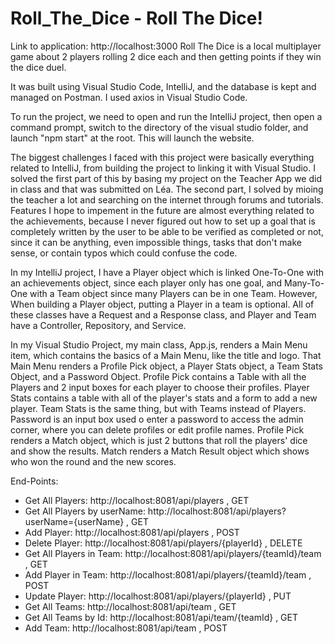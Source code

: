 # Roll_The_Dice - Roll The Dice!
Link to application: http://localhost:3000
Roll The Dice is a local multiplayer game about 2 players rolling 2 dice each and then getting points if they win the dice duel.

It was built using Visual Studio Code, IntelliJ, and the database is kept and managed on Postman. I used axios in Visual Studio Code.

To run the project, we need to open and run the IntelliJ project, then open a command prompt, switch to the directory of the visual studio folder, and launch "npm start" at the root. This will launch the website.

The biggest challenges I faced with this project were basically everything related to IntelliJ, from building the project to linking it with Visual Studio. I solved the first part of this by basing my project on the Teacher App we did in class and that was submitted on Léa. The second part, I solved by mioing the teacher a lot and searching on the internet through forums and tutorials. Features I hope to impement in the future are almost everything related to the achievements, because I never figured out how to set up a goal that is completely written by the user to be able to be verified as completed or not, since it can be anything, even impossible things, tasks that don't make sense, or contain typos which could confuse the code.

In my IntelliJ project, I have a Player object which is linked One-To-One with an achievements object, since each player only has one goal, and Many-To-One with a Team object since many Players can be in one Team. However, When building a Player object, putting a Player in a team is optional. All of these classes have a Request and a Response class, and Player and Team have a Controller, Repository, and Service.

In my Visual Studio Project, my main class, App.js, renders a Main Menu item, which contains the basics of a Main Menu, like the title and logo. That Main Menu renders a Profile Pick object, a Player Stats object, a Team Stats Object, and a Password Object. Profile Pick contains a Table with all the Players and 2 input boxes for each player to choose their profiles. Player Stats contains a table with all of the player's stats and a form to add a new player. Team Stats is the same thing, but with Teams instead of Players. Password is an input box used o enter a password to access the admin corner, where you can delete profiles or edit profile names. Profile Pick renders a Match object, which is just 2 buttons that roll the players' dice and show the results. Match renders a Match Result object which shows who won the round and the new scores.

End-Points:
 - Get All Players: http://localhost:8081/api/players , GET
 - Get All Players by userName: http://localhost:8081/api/players?userName={userName} , GET
 - Add Player: http://localhost:8081/api/players , POST
 - Delete Player: http://localhost:8081/api/players/{playerId} , DELETE
 - Get All Players in Team: http://localhost:8081/api/players/{teamId}/team , GET
 - Add Player in Team: http://localhost:8081/api/players/{teamId}/team , POST
 - Update Player: http://localhost:8081/api/players/{playerId} , PUT
 - Get All Teams: http://localhost:8081/api/team , GET
 - Get All Teams by Id: http://localhost:8081/api/team/{teamId} , GET
 - Add Team: http://localhost:8081/api/team , POST
